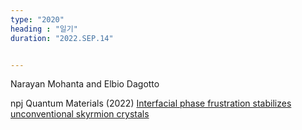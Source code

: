 ```yaml
---
type: "2020"
heading : "일기"
duration: "2022.SEP.14"


---
```

 


Narayan Mohanta and Elbio Dagotto

npj Quantum Materials (2022) [Interfacial phase frustration stabilizes unconventional skyrmion crystals](https://www.nature.com/articles/s41535-022-00483-1.pdf)
